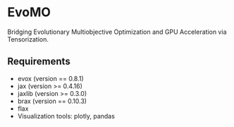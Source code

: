 # EvoMO
Bridging Evolutionary Multiobjective Optimization and GPU Acceleration via Tensorization.

## Requirements
- evox (version == 0.8.1)
- jax (version >= 0.4.16)
- jaxlib (version >= 0.3.0)
- brax (version == 0.10.3)
- flax
- Visualization tools: plotly, pandas